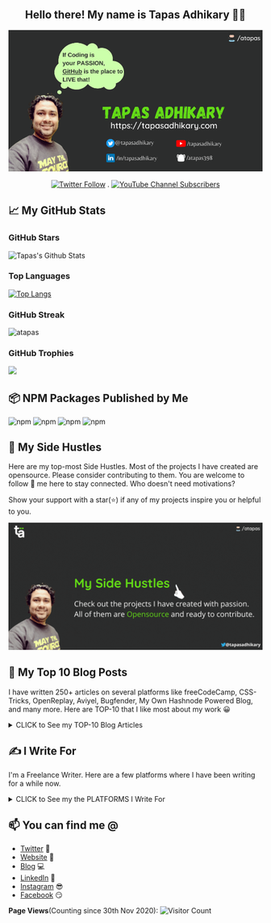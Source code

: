 <h2 align="center">Hello there! My name is Tapas Adhikary 👋🤓</h2>

<p align=center>
  <a href="https://tapasadhikary.com" target="_blank"><img src="./images/profile-new.png" alt="profile" /></a>
</p>


<p align=center>
  <a href="https://twitter.com/tapasadhikary"><img alt="Twitter Follow" height="30px" src="https://img.shields.io/twitter/follow/tapasadhikary?label=Follow%20on%20Twitter&style=social"></a>  . 
  <a href="https://youtube.com/@tapasadhikary"><img alt="YouTube Channel Subscribers" height="30px" src="https://img.shields.io/youtube/channel/subscribers/UCaYr5yxgOyk599Mnb3TGh-g?label=Subscribe&style=social"></a>
</p>


## 📈 My GitHub Stats
### GitHub Stars

![Tapas's Github Stats](https://github-readme-stats.vercel.app/api?username=atapas&show_icons=true&theme=radical)

### Top Languages

[![Top Langs](https://github-readme-stats.vercel.app/api/top-langs/?username=atapas&layout=compact)](https://github.com/anuraghazra/github-readme-stats)

### GitHub Streak

<img width="48%" src="https://github-readme-streak-stats.herokuapp.com/?user=atapas&theme=highcontrast&hide_border=true" alt="atapas" />

### GitHub Trophies

<img src="https://github-profile-trophy.vercel.app/?username=atapas&theme=juicyfresh&no-bg=true" />

## 📦 NPM Packages Published by Me
![npm](https://img.shields.io/npm/dt/react-notification-timeline?label=react-notification-timeline&style=plastic)
![npm](https://img.shields.io/npm/dt/i18n-web?label=i18n-web&style=plastic)
![npm](https://img.shields.io/npm/dt/react-clip-path?label=react-clip-path&style=plastic) 
![npm](https://img.shields.io/npm/dt/gatsby-source-harperdb?label=gatsby-source-harperdb)

## 🚀 My Side Hustles
Here are my top-most Side Hustles. Most of the projects I have created are opensource. Please consider contributing to them. You are welcome to follow 🤝 me here to stay connected. Who doesn't need motivations? 

Show your support with a star(⭐) if any of my projects inspire you or helpful to you. 

<p align="center">
  <a href="https://tapasadhikary.com/project" target="_blank"><img src="./images/sideprojects.gif" alt="projects"/></a>
</p>

## 📰 My Top 10 Blog Posts
I have written 250+ articles on several platforms like freeCodeCamp, CSS-Tricks, OpenReplay, Aviyel, Bugfender, My Own Hashnode Powered Blog, and many more. Here are TOP-10 that I like most about my work 😀

<details>
  <summary>CLICK to See my TOP-10 Blog Articles</summary>
  <p>

<!-- BLOG-POST-LIST:START -->
    
1. [What are Pure Functions and Side Effects in JavaScript?](https://blog.greenroots.info/what-are-pure-functions-and-side-effects-in-javascript)
1. [How to Learn Something New Every Day as a Software Developer](https://www.freecodecamp.org/news/learn-something-new-every-day-as-a-software-developer/)
1. [Theming and Theme Switching with React and styled-components](https://css-tricks.com/theming-and-theme-switching-with-react-and-styled-components/)
1. [JavaScript Keycode List – Keypress Event Key Codes for Enter, Space, Backspace, and More](https://www.freecodecamp.org/news/javascript-keycode-list-keypress-event-key-codes/)
1. [Princess Finder using React, ml5.js, and Teachable Machine Learning](https://blog.greenroots.info/princess-finder-using-react-ml5js-and-teachable-machine-learning-ckj8288ch03gew7s1ht1u3pmu)
1. [10 useful HTML5 features, you may not be using.](https://dev.to/atapas/10-useful-html5-features-you-may-not-be-using-2bk0)
1. [JavaScript Promise Tutorial – How to Resolve or Reject Promises](https://www.freecodecamp.org/news/javascript-promise-tutorial-how-to-resolve-or-reject-promises-in-js/)
1. [How to log user activities using the Beacon Web API?](https://blog.greenroots.info/how-to-log-user-activities-using-the-beacon-web-api-ckgq6s7k0094do9s15udf767u)
1. [How to find blog content ideas effortlessly?](https://blog.greenroots.info/how-to-find-blog-content-ideas-effortlessly-ckghrjv5200o7rhs1ewn40102)
1. [JSON for Beginners – JavaScript Object Notation Explained in Plain English](https://www.freecodecamp.org/news/what-is-json-a-json-file-example/)

    <!-- BLOG-POST-LIST:END -->
  </p>
</details>

## ✍️ I Write For
I'm a Freelance Writer. Here are a few platforms where I have been writing for a while now.

<details>
  <summary>CLICK to See my the PLATFORMS I Write For</summary>
  <p>


<!-- I-WRITE-FOR:START -->
- [GreenRoots - My Hashnode powered blog](https://blog.greenroots.info/)
- [freeCodeCamp News](https://www.freecodecamp.org/news/author/tapas/)
- [css-tricks.com](https://css-tricks.com/author/tapasadhikary/)
- [DEV Community](https://dev.to/atapas)
- [HACKERnoon](https://hackernoon.com/u/greenroots)
- [daily.dev](https://app.daily.dev/atapas)
- [Bugfender](https://bugfender.com/blog/author/tapasadhikary/)
- [OpenReplay](https://blog.openreplay.com/authors/tapas-adhikary)
- [Aviyel](https://aviyel.com/discussions)
- [Educative Edpresso Shorts](https://www.educative.io/profile/view/6363232210518016)
- [Teal Feed](https://tealfeed.com/tapasadhikary)
- [Dev Dojo](https://devdojo.com/tapasadhikary)
- [Medium](https://medium.com/@tapasadhikary)
<!-- I-WRITE-FOR:END -->
  </p>
</details>  
  


## 📫 You can find me @
<!-- YOU-CAN-FIND-ME:START -->
- [Twitter](https://twitter.com/tapasadhikary) 🐤
- [Website](https://tapasadhikary.com/) 🔗
- [Blog](https://blog.greenroots.info/) 💻
- [LinkedIn](https://www.linkedin.com/in/tapasadhikary/) 💼
- [Instagram](https://www.instagram.com/tapascript/) 😎
- [Facebook](https://www.facebook.com/tapasadhi) 😏
<!-- YOU-CAN-FIND-ME:END -->

**Page Views**(Counting since 30th Nov 2020): ![Visitor Count](https://profile-counter.glitch.me/atapas/count.svg)

